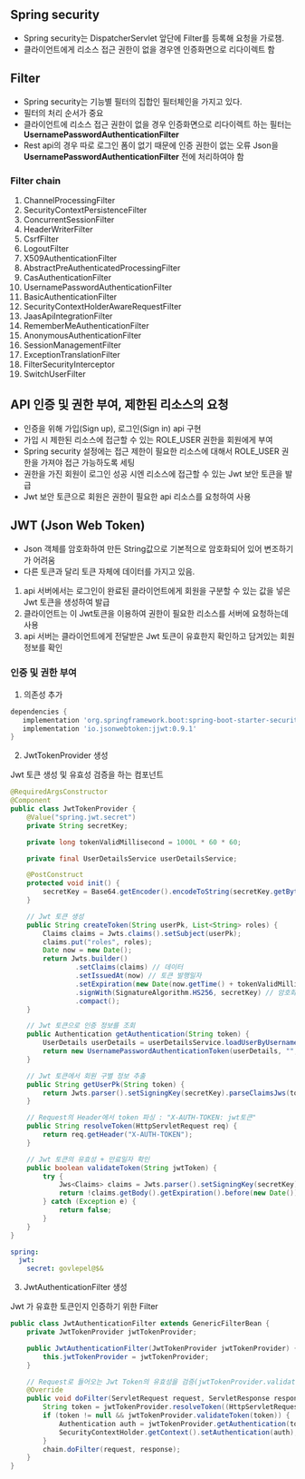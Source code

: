 ## Spring security
- Spring security는 DispatcherServlet 앞단에 Filter를 등록해 요청을 가로챔.
- 클라이언트에게 리소스 접근 권한이 없을 경우엔 인증화면으로 리다이렉트 함

## Filter
- Spring security는 기능별 필터의 집합인 필터체인을 가지고 있다.
- 필터의 처리 순서가 중요
- 클라이언트에 리소스 접근 권한이 없을 경우 인증화면으로 리다이렉트 하는 필터는 **UsernamePasswordAuthenticationFilter**
- Rest api의 경우 따로 로그인 폼이 없기 때문에 인증 권한이 없는 오류 Json을 **UsernamePasswordAuthenticationFilter** 전에 처리하여야 함

### Filter chain
1. ChannelProcessingFilter
2. SecurityContextPersistenceFilter
3. ConcurrentSessionFilter
4. HeaderWriterFilter
5. CsrfFilter
6. LogoutFilter
7. X509AuthenticationFilter
8. AbstractPreAuthenticatedProcessingFilter
9. CasAuthenticationFilter
10. UsernamePasswordAuthenticationFilter
11. BasicAuthenticationFilter
12. SecurityContextHolderAwareRequestFilter
13. JaasApiIntegrationFilter
14. RememberMeAuthenticationFilter
15. AnonymousAuthenticationFilter
16. SessionManagementFilter
17. ExceptionTranslationFilter
18. FilterSecurityInterceptor
19. SwitchUserFilter

## API 인증 및 권한 부여, 제한된 리소스의 요청
- 인증을 위해 가입(Sign up), 로그인(Sign in) api 구현
- 가입 시 제한된 리소스에 접근할 수 있는 ROLE_USER 권한을 회원에게 부여
- Spring security 설정에는 접근 제한이 필요한 리소스에 대해서 ROLE_USER 권한을 가져야 접근 가능하도록 세팅
- 권한을 가진 회원이 로그인 성공 시엔 리소스에 접근할 수 있는 Jwt 보안 토큰을 발급
- Jwt 보안 토큰으로 회원은 권한이 필요한 api 리소스를 요청하여 사용

## JWT (Json Web Token)
- Json 객체를 암호화하여 만든 String값으로 기본적으로 암호화되어 있어 변조하기가 어려움
- 다른 토큰과 달리 토큰 자체에 데이터를 가지고 있음.
1. api 서버에서는 로그인이 완료된 클라이언트에게 회원을 구분할 수 있는 값을 넣은 Jwt 토큰을 생성하여 발급
2. 클라이언트는 이 Jwt토큰을 이용하여 권한이 필요한 리소스를 서버에 요청하는데 사용
3. api 서버는 클라이언트에게 전달받은 Jwt 토큰이 유효한지 확인하고 담겨있는 회원정보를 확인
 
 ### 인증 및 권한 부여
 1. 의존성 추가
 ```gradle
 dependencies {
    implementation 'org.springframework.boot:spring-boot-starter-security'
    implementation 'io.jsonwebtoken:jjwt:0.9.1'
}
 ```
 2. JwtTokenProvider 생성
 
  Jwt 토큰 생성 및 유효성 검증을 하는 컴포넌트
  ```java
  @RequiredArgsConstructor
  @Component
  public class JwtTokenProvider {
      @Value("spring.jwt.secret")
      private String secretKey;

      private long tokenValidMillisecond = 1000L * 60 * 60;

      private final UserDetailsService userDetailsService;

      @PostConstruct
      protected void init() {
          secretKey = Base64.getEncoder().encodeToString(secretKey.getBytes());
      }

      // Jwt 토큰 생성
      public String createToken(String userPk, List<String> roles) {
          Claims claims = Jwts.claims().setSubject(userPk);
          claims.put("roles", roles);
          Date now = new Date();
          return Jwts.builder()
                  .setClaims(claims) // 데이터
                  .setIssuedAt(now) // 토큰 발행일자
                  .setExpiration(new Date(now.getTime() + tokenValidMillisecond)) // set Expire Time
                  .signWith(SignatureAlgorithm.HS256, secretKey) // 암호화 알고리즘, secret값 세팅
                  .compact();
      }

      // Jwt 토큰으로 인증 정보를 조회
      public Authentication getAuthentication(String token) {
          UserDetails userDetails = userDetailsService.loadUserByUsername(this.getUserPk(token));
          return new UsernamePasswordAuthenticationToken(userDetails, "", userDetails.getAuthorities());
      }

      // Jwt 토큰에서 회원 구별 정보 추출
      public String getUserPk(String token) {
          return Jwts.parser().setSigningKey(secretKey).parseClaimsJws(token).getBody().getSubject();
      }

      // Request의 Header에서 token 파싱 : "X-AUTH-TOKEN: jwt토큰"
      public String resolveToken(HttpServletRequest req) {
          return req.getHeader("X-AUTH-TOKEN");
      }

      // Jwt 토큰의 유효성 + 만료일자 확인
      public boolean validateToken(String jwtToken) {
          try {
              Jws<Claims> claims = Jwts.parser().setSigningKey(secretKey).parseClaimsJws(jwtToken);
              return !claims.getBody().getExpiration().before(new Date());
          } catch (Exception e) {
              return false;
          }
      }
  }
  ```
  ```yml
  spring:
    jwt:
      secret: govlepel@$&
  ```
3. JwtAuthenticationFilter 생성

  Jwt 가 유효한 토큰인지 인증하기 위한 Filter
  ```java
  public class JwtAuthenticationFilter extends GenericFilterBean {
      private JwtTokenProvider jwtTokenProvider;

      public JwtAuthenticationFilter(JwtTokenProvider jwtTokenProvider) {
          this.jwtTokenProvider = jwtTokenProvider;
      }

      // Request로 들어오는 Jwt Token의 유효성을 검증(jwtTokenProvider.validateToken)하는 filter를 filterChain에 등록합니다.
      @Override
      public void doFilter(ServletRequest request, ServletResponse response, FilterChain chain) throws IOException, ServletException {
          String token = jwtTokenProvider.resolveToken((HttpServletRequest) request);
          if (token != null && jwtTokenProvider.validateToken(token)) {
              Authentication auth = jwtTokenProvider.getAuthentication(token);
              SecurityContextHolder.getContext().setAuthentication(auth);
          }
          chain.doFilter(request, response);
      }
  }
  ```
